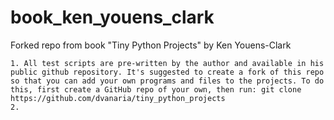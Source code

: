 # book_ken_youens_clark
Forked repo from book "Tiny Python Projects" by Ken Youens-Clark

    1. All test scripts are pre-written by the author and available in his public github repository. It's suggested to create a fork of this repo so that you can add your own programs and files to the projects. To do this, first create a GitHub repo of your own, then run: git clone https://github.com/dvanaria/tiny_python_projects
    2. 

